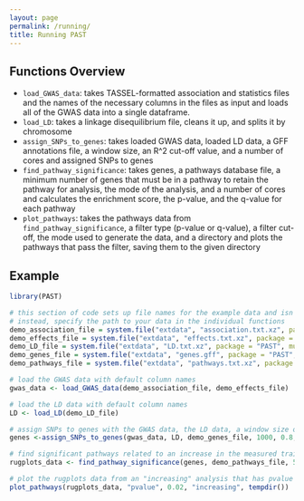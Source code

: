 ```yaml
---
layout: page
permalink: /running/
title: Running PAST
---
```


## Functions Overview

* `load_GWAS_data`: takes TASSEL-formatted association and statistics files and the names of the necessary columns in the files as input and loads all of the GWAS data into a single dataframe.
* `load_LD`: takes a linkage disequilibrium file, cleans it up, and splits it by chromosome
* `assign_SNPs_to_genes`: takes loaded GWAS data, loaded LD data, a GFF annotations file, a window size, an R^2 cut-off value, and a number of cores and assigned SNPs to genes
* `find_pathway_significance`: takes genes, a pathways database file, a minimum number of genes that must be in a pathway to retain the pathway for analysis, the mode of the analysis, and a number of cores and calculates the enrichment score, the p-value, and the q-value for each pathway
* `plot_pathways`: takes the pathways data from `find_pathway_significance`, a filter type (p-value or q-value), a filter cut-off, the mode used to generate the data, and a directory and plots the pathways that pass the filter, saving them to the given directory

## Example


```r
library(PAST)

# this section of code sets up file names for the example data and isn't necessary for real data
# instead, specify the path to your data in the individual functions
demo_association_file = system.file("extdata", "association.txt.xz", package = "PAST", mustWork = TRUE)
demo_effects_file = system.file("extdata", "effects.txt.xz", package = "PAST", mustWork = TRUE)
demo_LD_file = system.file("extdata", "LD.txt.xz", package = "PAST", mustWork = TRUE)
demo_genes_file = system.file("extdata", "genes.gff", package = "PAST", mustWork = TRUE)
demo_pathways_file = system.file("extdata", "pathways.txt.xz", package = "PAST", mustWork = TRUE)

# load the GWAS data with default column names
gwas_data <- load_GWAS_data(demo_association_file, demo_effects_file)

# load the LD data with default column names
LD <- load_LD(demo_LD_file)

# assign SNPs to genes with the GWAS data, the LD data, a window size of 100, R^2 cutoff of 0.8, and 2 cores
genes <-assign_SNPs_to_genes(gwas_data, LD, demo_genes_file, 1000, 0.8, 2)

# find significant pathways related to an increase in the measured trait using the assigned genes, a cutoff value of 5 genes in a pathway, 1000 random distributions to determine significance, and 2 cores
rugplots_data <- find_pathway_significance(genes, demo_pathways_file, 5, "increasing", 1000, 2)

# plot the rugplots data from an "increasing" analysis that has pvalue <= 0.02 to a temporary directory
plot_pathways(rugplots_data, "pvalue", 0.02, "increasing", tempdir())
```